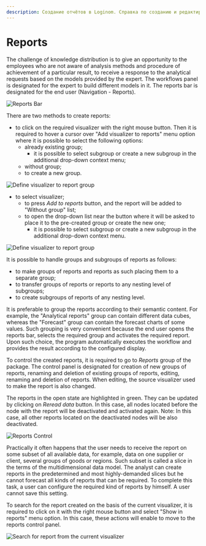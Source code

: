 ```yaml
---
description: Создание отчётов в Loginom. Справка по созданию и редактированию отчётности. Добавление различных табличных, статистических и графических визуализаторов при построении отчётов. Обновление ранее созданных отчётов.
---
```

# Reports

The challenge of knowledge distribution is to give an opportunity to the employees who are not aware of analysis methods and procedure of achievement of a particular result, to receive a response to the analytical requests based on the models provided by the expert. The workflows panel is designated for the expert to build different models in it. The reports bar is designated for the end user (Navigation - Reports).

![Reports Bar](./navigation.png)

There are two methods to create reports:

* to click on the required visualizer with the right mouse button. Then it is required to hover a cursor over "Add visualizer to reports" menu option where it is possible to select the following options:
   * already existing group;
      * it is possible to select subgroup or create a new subgroup in the additional drop-down context menu;
   * without group;
   * to create a new group.

![Define visualizer to report group](./add-to-report.png)

* to select visualizer;
   * to press *Add to reports* button, and the report will be added to "Without group" list;
   * to open the drop-down list near the button where it will be asked to place it to the pre-created group or create the new one;
      * it is possible to select subgroup or create a new subgroup in the additional drop-down context menu.

![Define visualizer to report group](./add-main-panel.png)

It is possible to handle groups and subgroups of reports as follows:
* to make groups of reports and reports as such placing them to a separate group;
* to transfer groups of reports or reports to any nesting level of subgroups;
* to create subgroups of reports of any nesting level.


It is preferable to group the reports according to their semantic content. For example, the "Analytical reports" group can contain different data cubes, whereas the "Forecast" group can contain the forecast charts of some values. Such grouping is very convenient because the end user opens the reports bar, selects the required group and activates the required report. Upon such choice, the program automatically executes the workflow and provides the result according to the configured display.

To control the created reports, it is required to go to *Reports* group of the package. The control panel is designated for creation of new groups of reports, renaming and deletion of existing groups of reports, editing, renaming and deletion of reports. When editing, the source visualizer used to make the report is also changed.

The reports in the open state are highlighted in green. They can be updated by clicking on *Reread data* button. In this case, all nodes located before the node with the report will be deactivated and activated again. Note: In this case, all other reports located on the deactivated nodes will be also deactivated.

![Reports Control](./control-green-reports.png)

Practically it often happens that the user needs to receive the report on some subset of all available data, for example, data on one supplier or client, several groups of goods or regions. Such subset is called a slice in the terms of the multidimensional data model. The analyst can create reports in the predetermined and most highly-demanded slices but he cannot forecast all kinds of reports that can be required. To complete this task, a user can configure the required kind of reports by himself. A user cannot save this setting.

To search for the report created on the basis of the current visualizer, it is required to click on it with the right mouse button and select "Show in reports" menu option. In this case, these actions will enable to move to the reports control panel.

![Search for report from the current visualizer](./see-in-reports.png)
